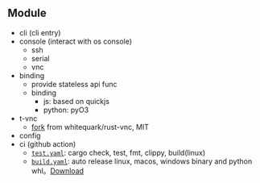## Module

- cli (cli entry)
- console (interact with os console)
  - ssh
  - serial
  - vnc
- binding
  - provide stateless api func
  - binding
    - js: based on quickjs
    - python: pyO3
- t-vnc
  - [fork](https://github.com/trdthg/rust-vnc) from whitequark/rust-vnc, MIT
- config
- ci (github action)
  - [`test.yaml`](https://github.com/trdthg/t-autotest/actions/workflows/test.yaml): cargo check, test, fmt, clippy, build(linux)
  - [`build.yaml`](https://github.com/trdthg/t-autotest/actions/workflows/release.yaml): auto release linux, macos, windows binary and python whl。[Download](https://github.com/trdthg/t-autotest/releases)
